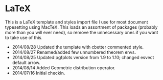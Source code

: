 LaTeX
=====

This is a LaTeX template and styles import file I use for most document typesetting using MacTeX. 
This loads an assortment of packages (probably more than you will ever need), so remove the unnecessary ones 
if you want to take use of this.  

* 2014/08/28 Updated the template with cbetter commented style.
* 2014/08/27 Renamed/added few unnumbered theorem envs.
* 2014/08/25 Updated pgfplots version from 1.9 to 1.10; changed esvect default arrow.
* 2014/08/14 Added Geometric distribution operator. 
* 2014/07/16 Initial checkin.